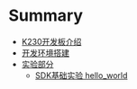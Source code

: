 # Summary

- [K230开发板介绍](./intro.md)
- [开发环境搭建](./env_setup.md)
- [实验部分]()
    - [SDK基础实验 hello_world](./hello_world.md)

